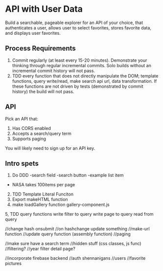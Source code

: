 API with User Data
===

Build a searchable, pageable explorer for an API of your choice, that authenticates a user, allows user to select favorites, stores favorite data, and displays user favorites.

## Process Requirements

1. Commit regularly (at least every 15-20 minutes). Demonstrate your thinking through regular incremental commits. Solo builds without an incremental commit history will not pass.
2. TDD every function that does not directly manipulate the DOM; template functions, query write/read, make search api url, data transformation. If these functions are not driven by tests (demonstrated by commit history) the build will not pass.

## API

Pick an API that:

1. Has CORS enabled
2. Accepts a search/query term
3. Supports paging

You will likely need to sign up for an API key.

## Intro spets
1. Do DDD
-search field
-search button
-example list item
- NASA takes 100items per page

2. TDD Template Literal Funciton
3. Export makeHTML function
4. make loadGallery function gallery-component.js

5, TDD query functions
    write filter to query
    write page to query
    read from query

//change hash onsubmit
//on hashchange update something
//make-url function
//update query function (assembly function)
//paging

//make sure have a search term
//hidden stuff (css classes, js func)
//filtering?
//year filter detail page?


//incorporate firebase backend
//auth shennanigans
//users
//favorite pictures
